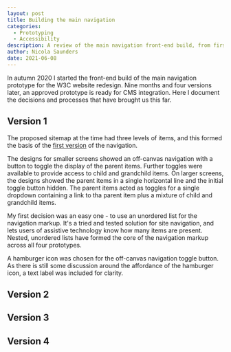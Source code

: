 ```yaml
---
layout: post
title: Building the main navigation
categories:
  - Prototyping
  - Accessibility
description: A review of the main navigation front-end build, from first prototype to client sign off.
author: Nicola Saunders
date: 2021-06-08
---
```


In autumn 2020 I started the front-end build of the main navigation prototype for the W3C website redesign. Nine months and four versions later, an approved prototype is ready for CMS integration. Here I document the decisions and processes that have brought us this far.

## Version 1

The proposed sitemap at the time had three levels of items, and this formed the basis of the [first version](https://w3c-dev.studio24.dev/navigation-v1/index.html) of the navigation.

The designs for smaller screens showed an off-canvas navigation with a button to toggle the display of the parent items. Further toggles were available to provide access to child and grandchild items. On larger screens, the designs showed the parent items in a single horizontal line and the initial toggle button hidden. The parent items acted as toggles for a single dropdown containing a link to tha parent item plus a mixture of child and grandchild items.

My first decision was an easy one - to use an unordered list for the navigation markup. It's a tried and tested solution for site navigation, and lets users of assistive technology know how many items are present. Nested, unordered lists have formed the core of the navigation markup across all four prototypes.

A hamburger icon was chosen for the off-canvas navigation toggle button. As there is still some discussion around the affordance of the hamburger icon, a text label was included for clarity.

## Version 2

## Version 3

## Version 4
